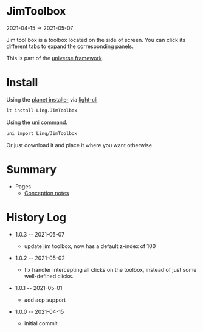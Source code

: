 JimToolbox
===========
2021-04-15 -> 2021-05-07



Jim tool box is a toolbox located on the side of screen. You can click its different tabs to expand the corresponding panels.


This is part of the [universe framework](https://github.com/karayabin/universe-snapshot).


Install
==========

Using the [planet installer](https://github.com/lingtalfi/Light_PlanetInstaller) via [light-cli](https://github.com/lingtalfi/Light_Cli)
```bash
lt install Ling.JimToolbox
```

Using the [uni](https://github.com/lingtalfi/universe-naive-importer) command.
```bash
uni import Ling/JimToolbox
```

Or just download it and place it where you want otherwise.






Summary
===========
- Pages
    - [Conception notes](https://github.com/lingtalfi/JimToolbox/blob/master/doc/pages/conception-notes.md)






History Log
=============

- 1.0.3 -- 2021-05-07

    - update jim toolbox, now has a default z-index of 100
  
- 1.0.2 -- 2021-05-02

    - fix handler intercepting all clicks on the toolbox, instead of just some well-defined clicks.

- 1.0.1 -- 2021-05-01

    - add acp support
  
- 1.0.0 -- 2021-04-15

    - initial commit